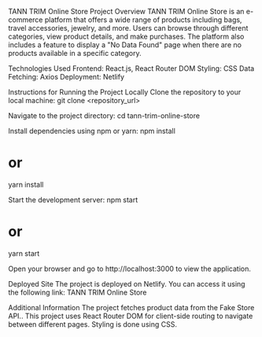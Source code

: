TANN TRIM Online Store
Project Overview
TANN TRIM Online Store is an e-commerce platform that offers a wide range of products including bags, travel accessories, jewelry, and more. Users can browse through different categories, view product details, and make purchases. The platform also includes a feature to display a "No Data Found" page when there are no products available in a specific category.

Technologies Used
Frontend: React.js, React Router DOM
Styling: CSS
Data Fetching: Axios
Deployment: Netlify


Instructions for Running the Project Locally
Clone the repository to your local machine:
git clone <repository_url>

Navigate to the project directory:
cd tann-trim-online-store

Install dependencies using npm or yarn:
npm install
# or
yarn install

Start the development server:
npm start
# or
yarn start

Open your browser and go to http://localhost:3000 to view the application.

Deployed Site
The project is deployed on Netlify. You can access it using the following link: TANN TRIM Online Store

Additional Information
The project fetches product data from the Fake Store API..
This project uses React Router DOM for client-side routing to navigate between different pages.
Styling is done using CSS.
